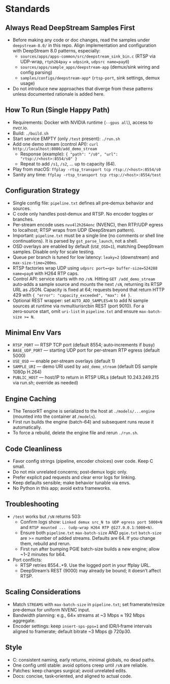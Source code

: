 # Standards

## Always Read DeepStream Samples First
- Before making any code or doc changes, read the samples under `deepstream-8.0/` in this repo. Align implementation and configuration with DeepStream 8.0 patterns, especially:
  - `sources/apps/apps-common/src/deepstream_sink_bin.c` (RTSP via UDP-wrap, `rtph264pay` + `udpsink`, `udpsrc name=pay0`)
  - `sources/apps/sample_apps/deepstream-app` (demux/sink wiring and config parsing)
  - `samples/configs/deepstream-app*` (`rtsp-port`, sink settings, demux usage)
- Do not introduce new approaches that diverge from these patterns unless documented rationale is added here.

## How To Run (Single Happy Path)
- Requirements: Docker with NVIDIA runtime (`--gpus all`), access to nvcr.io.
- Build: `./build.sh`
- Start service EMPTY (only `/test` present): `./run.sh`
- Add one demo stream (control API): `curl http://localhost:8080/add_demo_stream`
  - Response (example): `{ "path": "/s0", "url": "rtsp://<host>:8554/s0" }`
  - Repeat to add `/s1`, `/s2`, ... up to capacity (64).
- Play from macOS: `ffplay -rtsp_transport tcp rtsp://<host>:8554/s0`
- Sanity any time: `ffplay -rtsp_transport tcp rtsp://<host>:8554/test`

## Configuration Strategy
- Single config file: `pipeline.txt` defines all pre‑demux behavior and sources.
- C code only handles post‑demux and RTSP. No encoder toggles or branches.
 - Per‑stream encode uses `nvv4l2h264enc` (NVENC), then RTP/UDP egress to localhost; RTSP wraps from UDP (DeepStream pattern).
 - Important: `pipeline.txt` must be a single line (no comments or shell line continuations). It is parsed by `gst_parse_launch`, not a shell.
 - OSD overlays are enabled by default (`USE_OSD=1`), matching DeepStream samples. Disable only for scale testing.
 - Queue per branch is tuned for low latency: `leaky=2` (downstream) and `max-size-time=200ms`.
 - RTSP factories wrap UDP using `udpsrc port=<p> buffer-size=524288 name=pay0` with H264 RTP caps.
 - Control API: service starts with no `/sN`. Hitting `GET /add_demo_stream` auto‑adds a sample source and mounts the next `/sN`, returning its RTSP URL as JSON. Capacity is fixed at 64; requests beyond that return HTTP 429 with `{ "error": "capacity_exceeded", "max": 64 }`.
 - Optional REST wrapper: set `AUTO_ADD_SAMPLES=N` to add N sample sources at runtime via nvmultiurisrcbin REST (port 9010). For a zero‑source start, omit `uri-list` in `pipeline.txt` and ensure `max-batch-size >= N`.

## Minimal Env Vars
- `RTSP_PORT` — RTSP TCP port (default 8554; auto‑increments if busy)
- `BASE_UDP_PORT` — starting UDP port for per‑stream RTP egress (default 5000)
- `USE_OSD` — enable per‑stream overlays (default 1)
- `SAMPLE_URI` — demo URI used by `add_demo_stream` (default DS sample 1080p H.264)
- `PUBLIC_HOST` — host/IP to return in RTSP URLs (default 10.243.249.215 via run.sh; override as needed)

## Engine Caching
- The TensorRT engine is serialized to the host at `./models/...engine` (mounted into the container at `/models`).
- First run builds the engine (batch-64) and subsequent runs reuse it automatically.
- To force a rebuild, delete the engine file and rerun `./run.sh`.

## Code Cleanliness
- Favor config strings (pipeline, encoder choices) over code. Keep C small.
- Do not mix unrelated concerns; post‑demux logic only.
- Prefer explicit pad requests and clear error logs for linking.
- Keep defaults sensible; make behavior tunable via envs.
- No Python in this app; avoid extra frameworks.

## Troubleshooting
- `/test` works but `/sN` returns 503:
  - Confirm logs show: `Linked demux src_N to UDP egress port 5000+N` and `RTSP mounted ... (udp-wrap H264 RTP @127.0.0.1:5000+N)`.
  - Ensure both `pipeline.txt` `max-batch-size` AND `pgie.txt` `batch-size` are >= number of added streams. Defaults are 64. If you change them, rebuild and rerun.
  - First run after bumping PGIE batch-size builds a new engine; allow ~1–2 minutes for b64.
- Port conflicts:
  - RTSP retries 8554..+9. Use the logged port in your ffplay URL.
  - DeepStream’s REST (9000) may already be bound; it doesn’t affect RTSP.

## Scaling Considerations
- Match `STREAMS` with `max-batch-size` in `pipeline.txt`; set framerate/resize pre‑demux for uniform NVENC input.
- Bandwidth planning: e.g., 64× streams at ~3 Mbps ≈ 192 Mbps aggregate.
- Encoder settings: keep `insert-sps-pps=1` and IDR/I‑frame intervals aligned to framerate; default bitrate ~3 Mbps @ 720p30.

## Style
- C: consistent naming, early returns, minimal globals, no dead paths.
- One config until stable: avoid options creep until `/sN` are reliable.
- Patches: keep changes surgical; avoid unrelated edits.
- Docs: concise, task‑oriented, and aligned to actual code.
